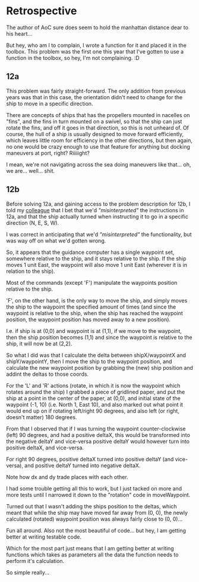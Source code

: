 # Retrospective #

The author of AoC sure does seem to hold the manhattan distance dear to his heart...

But hey, who am I to complain, I wrote a function for it and placed it in the toolbox.
This problem was the first one this year that I've gotten to use a function in the toolbox, so hey, I'm not complaining. :D

## 12a ##

This problem was fairly straight-forward. The only addition from previous years was that in this case, the orientation didn't need to change for the ship to move in a specific direction.

There are concepts of ships that has the propellers mounted in nacelles on "fins", and the fins in turn mounted on a swivel, so that the ship can just rotate the fins, and off it goes in that direction, so this is not unheard of. Of course, the hull of a ship is usually designed to move forward efficiently, which leaves little room for efficiency in the other directions, but then again, no one would be crazy enough to use that feature for anything but docking maneuvers at port, right? Riiiiight?

I mean, we're not navigating across the sea doing maneuvers like that... oh, we are... well... shit.

## 12b ##

Before solving 12a, and gaining access to the problem description for 12b, I told my [colleague](www.henkla.se/) that I bet that we'd *"misinterpreted"* the instructions in 12a, and that the ship actually turned when instructing it to go in a specific direction (N, E, S, W).

I was correct in anticipating that we'd *"misinterpreted"* the functionality, but was way off on what we'd gotten wrong.

So, it appears that the guidance computer has a single waypoint set, somewhere relative to the ship, and it stays relative to the ship. If the ship moves 1 unit East, the waypoint will also move 1 unit East (wherever it is in relation to the ship).

Most of the commands (except 'F') manipulate the waypoints position relative to the ship.

'F', on the other hand, is the only way to move the ship, and simply moves the ship to the waypoint the specified amount of times (and since the waypoint is relative to the ship, when the ship has reached the waypoint position, the waypoint position has moved away to a new position).

I.e. if ship is at (0,0) and waypoint is at (1,1), if we move to the waypoint, then the ship position becomes (1,1) and since the waypoint is relative to the ship, it will now be at (2,2).

So what I did was that I calculate the delta between shipX/waypointX and shipY/waypointY, then I move the ship to the waypoint position, and calculate the new waypoint position by grabbing the (new) ship position and addint the deltas to those coords.

For the 'L' and 'R' actions (rotate, in which it is now the waypoint which rotates around the ship) I grabbed a piece of gridlined paper, and put the ship at a point in the center of the paper, at (0,0), and initial state of the waypoint (-1, 10) (i.e. North 1, East 10), and also marked out what point it would end up on if rotating left/right 90 degrees, and also left (or right, doesn't matter) 180 degrees.

From that I observed that if I was turning the waypoint counter-clockwise (left) 90 degrees, and had a positive deltaX, this would be transformed into the negative deltaY and vice-versa
positive deltaY would however turn into positive deltaX, and vice-versa.

For right 90 degrees, positive deltaX turned into positive deltaY (and vice-versa), and positive deltaY turned into negative deltaX.

Note how dx and dy trade places with each other.

I had some trouble getting all this to work, but I just tacked on more and more tests until I narrowed it down to the "rotation" code in moveWaypoint.

Turned out that I wasn't adding the ships position to the deltas, which meant that while the ship may have moved far away from (0, 0), the newly calculated (rotated) waypoint position was always fairly close to (0, 0)...

Fun all around. Also not the most beautiful of code... but hey, I am getting better at writing testable code.

Which for the most part just means that I am getting better at writing functions which takes as parameters all the data the function needs to perform it's calculation.

So simple really...
